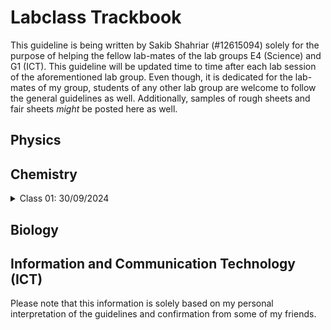# Labclass Trackbook
This guideline is being written by Sakib Shahriar (#12615094) solely for the purpose of helping the fellow lab-mates of the lab groups E4 (Science) and G1 (ICT). This guideline will be updated time to time after each lab session of the aforementioned lab group. Even though, it is dedicated for the lab-mates of my group, students of any other lab group are welcome to follow the general guidelines as well. Additionally, samples of rough sheets and fair sheets *might* be posted here as well.
## Physics
## Chemistry
<details>
  <summary>Class 01: 30/09/2024</summary>
  <p> On this day, during the lab class, besides an introductory session on lab apparatus, a sample of preparing rough sheets was demonstrated. The instructions are listed below: </p>
  <ul>
  <li> For each experiment, a rough sheet has to be prepared at home.</li>
  <li> For the preparation of a rough sheet, A4 sized paper with standard margine has to be used.</li>
  <li> On the top right corner, over the horizontal margin, write the roll number (don't use #) and date (in the next line). </li>
  <li> In the main body of the rough sheet, everything has to be written in left allignment. </li>
  <li> Here, you have to write exactly six points, namely- Number of the Experiment, Name of the Experiment, Principle, Required Apparatus, Required Chemicals, Table. </li>
  <li> The table is to be made with a pencil, and the rest of the writings are to be done with a black pen. </li>
  <li> If needed, additional pages can be used and writing on both sides of the rough sheet is suggested.</li>
  <li> If additional page(s) is/are used, then they are to be stapled at the top-left corner.</li>
  <li> Use of blue pens (?)</li>
  <li> On the next day, the rough sheet has to be shown while entering the lab, where it will be checked and sealed (if found perfect). Otherwise, makeup! 🙂</li>
  </ul>
</details>

## Biology
## Information and Communication Technology (ICT)

<p> Please note that this information is solely based on my personal interpretation of the guidelines and confirmation from some of my friends. </p>
